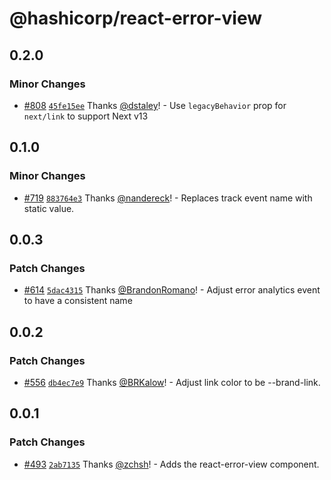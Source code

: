 # @hashicorp/react-error-view

## 0.2.0

### Minor Changes

- [#808](https://github.com/hashicorp/react-components/pull/808) [`45fe15ee`](https://github.com/hashicorp/react-components/commit/45fe15eec86e09d324624b0398e81edd92b3af37) Thanks [@dstaley](https://github.com/dstaley)! - Use `legacyBehavior` prop for `next/link` to support Next v13

## 0.1.0

### Minor Changes

- [#719](https://github.com/hashicorp/react-components/pull/719) [`883764e3`](https://github.com/hashicorp/react-components/commit/883764e37b9ce009a109efe0c14d82d7896e8691) Thanks [@nandereck](https://github.com/nandereck)! - Replaces track event name with static value.

## 0.0.3

### Patch Changes

- [#614](https://github.com/hashicorp/react-components/pull/614) [`5dac4315`](https://github.com/hashicorp/react-components/commit/5dac4315559d3a60d7d768c62accaa0ced6e197e) Thanks [@BrandonRomano](https://github.com/BrandonRomano)! - Adjust error analytics event to have a consistent name

## 0.0.2

### Patch Changes

- [#556](https://github.com/hashicorp/react-components/pull/556) [`db4ec7e9`](https://github.com/hashicorp/react-components/commit/db4ec7e9db8724fbbc9a92b92c959c026edd5fa5) Thanks [@BRKalow](https://github.com/BRKalow)! - Adjust link color to be --brand-link.

## 0.0.1

### Patch Changes

- [#493](https://github.com/hashicorp/react-components/pull/493) [`2ab7135`](https://github.com/hashicorp/react-components/commit/2ab7135665b5fadb6d2c86b6ec77c02f8e65cdb8) Thanks [@zchsh](https://github.com/zchsh)! - Adds the react-error-view component.
